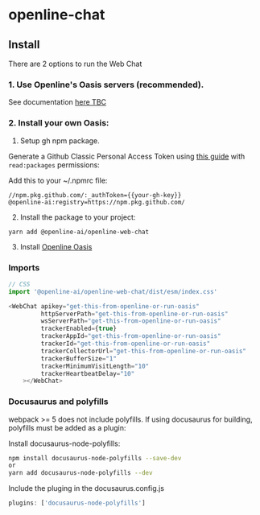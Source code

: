 # openline-chat

## Install
There are 2 options to run the Web Chat
### 1. Use Openline's Oasis servers (recommended).

See documentation [here TBC]()

### 2. Install your own Oasis:

1. Setup gh npm package.

Generate a Github Classic Personal Access Token using [this guide](https://docs.github.com/en/authentication/keeping-your-account-and-data-secure/creating-a-personal-access-token) with `read:packages` permissions:

Add this to your ~/.npmrc file:

```
//npm.pkg.github.com/:_authToken={{your-gh-key}}
@openline-ai:registry=https://npm.pkg.github.com/
```

2. Install the package to your project:
```
yarn add @openline-ai/openline-web-chat
```
3. Install [Openline Oasis](https://github.com/openline-ai/openline-oasis)

### Imports

```javascript
// CSS
import '@openline-ai/openline-web-chat/dist/esm/index.css'
```

```javascript
<WebChat apikey="get-this-from-openline-or-run-oasis" 
         httpServerPath="get-this-from-openline-or-run-oasis" 
         wsServerPath="get-this-from-openline-or-run-oasis" 
         trackerEnabled={true} 
         trackerAppId="get-this-from-openline-or-run-oasis" 
         trackerId="get-this-from-openline-or-run-oasis" 
         trackerCollectorUrl="get-this-from-openline-or-run-oasis" 
         trackerBufferSize="1" 
         trackerMinimumVisitLength="10" 
         trackerHeartbeatDelay="10"
    ></WebChat>
```

### Docusaurus and polyfills
webpack >= 5 does not include polyfills. 
If using docusaurus for building, polyfills must be added as a plugin:

Install docusaurus-node-polyfills:
```bash
npm install docusaurus-node-polyfills --save-dev
or
yarn add docusaurus-node-polyfills --dev
```

Include the pluging in the docusaurus.config.js
```javascript
plugins: ['docusaurus-node-polyfills']
```
